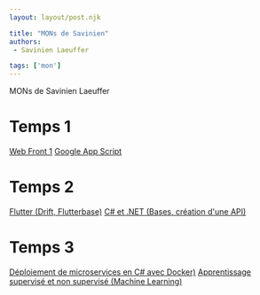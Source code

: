 ```yaml
---
layout: layout/post.njk

title: "MONs de Savinien"
authors:
 - Savinien Laeuffer

tags: ['mon']
---
```


<!-- Début Résumé -->
MONs de Savinien Laeuffer

<!-- fin Résumé -->

# Temps 1

[Web Front 1](./webfront/web-front-1)
[Google App Script](./appsscript/google-apps-script)

# Temps 2

[Flutter (Drift, Flutterbase)](./devmobile/flutter)
[C# et .NET (Bases, création d'une API)](./csharp/moncsharp)

# Temps 3

[Déploiement de microservices en C# avec Docker)](./csharpbis/moncsharpbis)
[Apprentissage supervisé et non supervisé (Machine Learning)](./ml/machinelearning)